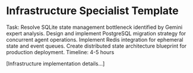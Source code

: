 # Infrastructure Specialist Template

Task: Resolve SQLite state management bottleneck identified by Gemini expert analysis. Design and implement PostgreSQL migration strategy for concurrent agent operations. Implement Redis integration for ephemeral state and event queues. Create distributed state architecture blueprint for production deployment.
Timeline: 4-5 hours

[Infrastructure implementation details...]